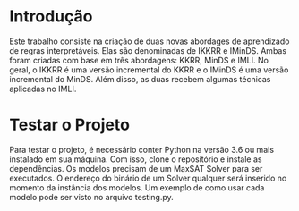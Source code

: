# Introdução

Este trabalho consiste na criação de duas novas abordages de aprendizado de regras interpretáveis. Elas são denominadas de IKKRR e IMinDS. Ambas foram criadas com base em três abordagens: KKRR, MinDS e IMLI. No geral, o IKKRR é uma versão incremental do KKRR e o IMinDS é uma versão incremental do MinDS. Além disso, as duas recebem algumas técnicas aplicadas no IMLI.

# Testar o Projeto

Para testar o projeto, é necessário conter Python na versão 3.6 ou mais instalado em sua máquina. Com isso, clone o repositório e instale as dependências. Os modelos precisam de um MaxSAT Solver para ser executados. O endereço do binário de um Solver qualquer será inserido no momento da instância dos modelos. Um exemplo de como usar cada modelo pode ser visto no arquivo testing.py.